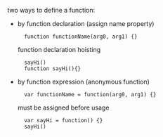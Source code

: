 two ways to define a function:

* by function declaration (assign name property)

        function functionName(arg0, arg1) {}
        
  function declaration hoisting
        
        sayHi()
        function sayHi(){}
    
* by function expression (anonymous function)

        var functionName = function(arg0, arg1) {}
        
  must be assigned before usage
  
        var sayHi = function() {}
        sayHi()